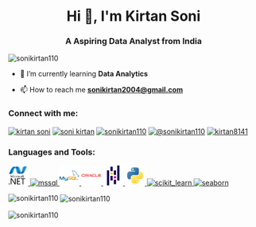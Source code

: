 <h1 align="center">Hi 👋, I'm Kirtan Soni</h1>
<h3 align="center">A Aspiring Data Analyst from India</h3>

<p align="left"> <img src="https://komarev.com/ghpvc/?username=sonikirtan110&label=Profile%20views&color=0e75b6&style=flat" alt="sonikirtan110" /> </p>

- 🌱 I’m currently learning **Data Analytics**

- 📫 How to reach me **sonikirtan2004@gmail.com**

<h3 align="left">Connect with me:</h3>
<p align="left">
<a href="
www.linkedin.com/in/kirtansoni02" target="blank"><img align="center" src="https://raw.githubusercontent.com/rahuldkjain/github-profile-readme-generator/master/src/images/icons/Social/linked-in-alt.svg" alt="kirtan soni" height="30" width="40" /></a>
<a href="https://kaggle.com/sonikirtan" target="blank"><img align="center" src="https://raw.githubusercontent.com/rahuldkjain/github-profile-readme-generator/master/src/images/icons/Social/kaggle.svg" alt="soni kirtan" height="30" width="40" /></a>
<a href="https://www.leetcode.com/sonikirtan110" target="blank"><img align="center" src="https://raw.githubusercontent.com/rahuldkjain/github-profile-readme-generator/master/src/images/icons/Social/leet-code.svg" alt="sonikirtan110" height="30" width="40" /></a>
<a href="https://www.hackerearth.com/@sonikirtan110" target="blank"><img align="center" src="https://raw.githubusercontent.com/rahuldkjain/github-profile-readme-generator/master/src/images/icons/Social/hackerearth.svg" alt="@sonikirtan110" height="30" width="40" /></a>
<a href="https://discord.gg/kirtan8141" target="blank"><img align="center" src="https://raw.githubusercontent.com/rahuldkjain/github-profile-readme-generator/master/src/images/icons/Social/discord.svg" alt="kirtan8141" height="30" width="40" /></a>
</p>

<h3 align="left">Languages and Tools:</h3>
<p align="left"> <a href="https://dotnet.microsoft.com/" target="_blank" rel="noreferrer"> <img src="https://raw.githubusercontent.com/devicons/devicon/master/icons/dot-net/dot-net-original-wordmark.svg" alt="dotnet" width="40" height="40"/> </a> <a href="https://www.microsoft.com/en-us/sql-server" target="_blank" rel="noreferrer"> <img src="https://www.svgrepo.com/show/303229/microsoft-sql-server-logo.svg" alt="mssql" width="40" height="40"/> </a> <a href="https://www.mysql.com/" target="_blank" rel="noreferrer"> <img src="https://raw.githubusercontent.com/devicons/devicon/master/icons/mysql/mysql-original-wordmark.svg" alt="mysql" width="40" height="40"/> </a> <a href="https://www.oracle.com/" target="_blank" rel="noreferrer"> <img src="https://raw.githubusercontent.com/devicons/devicon/master/icons/oracle/oracle-original.svg" alt="oracle" width="40" height="40"/> </a> <a href="https://pandas.pydata.org/" target="_blank" rel="noreferrer"> <img src="https://raw.githubusercontent.com/devicons/devicon/2ae2a900d2f041da66e950e4d48052658d850630/icons/pandas/pandas-original.svg" alt="pandas" width="40" height="40"/> </a> <a href="https://www.python.org" target="_blank" rel="noreferrer"> <img src="https://raw.githubusercontent.com/devicons/devicon/master/icons/python/python-original.svg" alt="python" width="40" height="40"/> </a> <a href="https://scikit-learn.org/" target="_blank" rel="noreferrer"> <img src="https://upload.wikimedia.org/wikipedia/commons/0/05/Scikit_learn_logo_small.svg" alt="scikit_learn" width="40" height="40"/> </a> <a href="https://seaborn.pydata.org/" target="_blank" rel="noreferrer"> <img src="https://seaborn.pydata.org/_images/logo-mark-lightbg.svg" alt="seaborn" width="40" height="40"/> </a> </p>

<p><img align="left" src="https://github-readme-stats.vercel.app/api/top-langs?username=sonikirtan110&show_icons=true&locale=en&layout=compact" alt="sonikirtan110" /></p>

<p>&nbsp;<img align="center" src="https://github-readme-stats.vercel.app/api?username=sonikirtan110&show_icons=true&locale=en" alt="sonikirtan110" /></p>

<p><img align="center" src="https://github-readme-streak-stats.herokuapp.com/?user=sonikirtan110&" alt="sonikirtan110" /></p>
